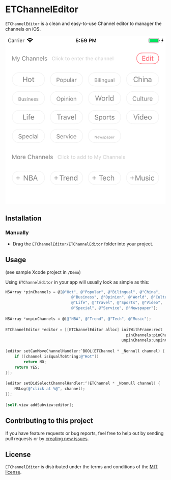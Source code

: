# ETChannelEditor

`ETChannelEditor` is a clean and easy-to-use Channel editor to manager the channels on iOS.

![ETChannelEditor](https://github.com/JRJian/ETChannelEditor/blob/master/Snapshots/s1.png)

## Installation

### Manually

* Drag the `ETChannelEditor/ETChannelEditor` folder into your project.

## Usage

(see sample Xcode project in `/Demo`)

Using `ETChannelEditor` in your app will usually look as simple as this:

```objective-c
NSArray *pinChannels = @[@"Hot", @"Popular", @"Bilingual", @"China",
                             @"Business", @"Opinion", @"World", @"Culture",
                             @"Life", @"Travel", @"Sports", @"Video",
                             @"Special", @"Service", @"Newspaper"];
    
NSArray *unpinChannels = @[@"NBA", @"Trend", @"Tech", @"Music"];

ETChannelEditor *editor = [[ETChannelEditor alloc] initWithFrame:rect
                                                     pinChannels:pinChannels
                                                   unpinChannels:unpinChannels];

[editor setCanMoveChannelHandler:^BOOL(ETChannel * _Nonnull channel) {
    if ([channel isEqualToString:@"Hot"])
        return NO;
    return YES;
}];

[editor setDidSelectChannelHandler:^(ETChannel * _Nonnull channel) {
    NSLog(@"click at %@", channel);
}];

[self.view addSubview:editor];
```

## Contributing to this project

If you have feature requests or bug reports, feel free to help out by sending pull requests or by [creating new issues](https://github.com/JRJian/ETChannelEditor/issues/new). 

## License

`ETChannelEditor` is distributed under the terms and conditions of the [MIT license](https://github.com/ETChannelEditor/ETChannelEditor/blob/master/LICENSE). 